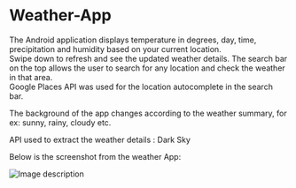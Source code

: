 # Weather-App

The Android application displays temperature in degrees, day, time, precipitation and humidity based on your current location.</br>
Swipe down to refresh and see the updated weather details.
The search bar on the top allows the user to search for any location and check the weather in that area.</br>
Google Places API was used for the location autocomplete in the search bar.</br>

The background of the app changes according to the weather summary, for ex: sunny, rainy, cloudy etc.</br>

API used to extract the weather details : Dark Sky</br>

Below is the screenshot from the weather App:</br>

![Image description](https://user-images.githubusercontent.com/22462257/67133813-6e1fb800-f1c3-11e9-8a52-48e71dd170d0.png)
